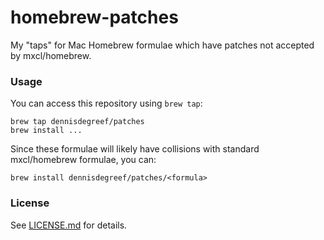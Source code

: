 # homebrew-patches

My "taps" for Mac Homebrew formulae which have patches not accepted by mxcl/homebrew.

### Usage

You can access this repository using `brew tap`:

    brew tap dennisdegreef/patches
    brew install ...

Since these formulae will likely have collisions with standard mxcl/homebrew formulae, you can:

    brew install dennisdegreef/patches/<formula>

### License

See [LICENSE.md](LICENSE.md) for details.
